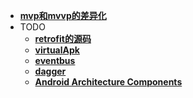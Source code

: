 - **[mvp和mvvp的差异化](MVX.md)**
- TODO
    - **[retrofit的源码](retrofit.md)**
    - **[virtualApk](virtualAPK.md)**
    - **[eventbus](eventbus.md)**
    - **[dagger](dagger.md)**
    - **[Android Architecture Components](architecturecomponents.md)**